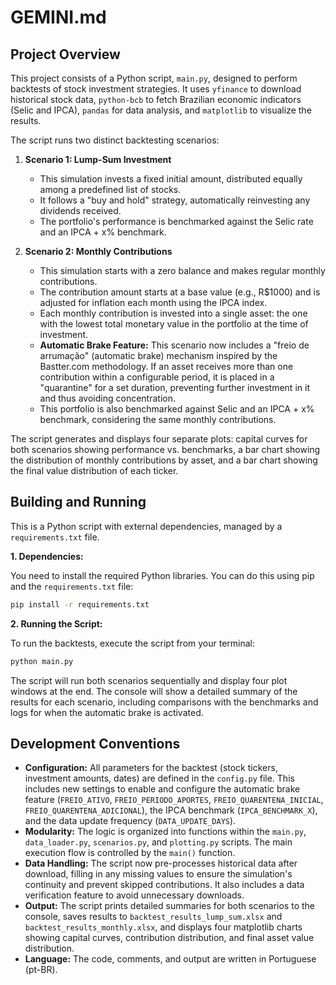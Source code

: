 # GEMINI.md

## Project Overview

This project consists of a Python script, `main.py`, designed to perform backtests of stock investment strategies. It uses `yfinance` to download historical stock data, `python-bcb` to fetch Brazilian economic indicators (Selic and IPCA), `pandas` for data analysis, and `matplotlib` to visualize the results.

The script runs two distinct backtesting scenarios:

1.  **Scenario 1: Lump-Sum Investment**
    *   This simulation invests a fixed initial amount, distributed equally among a predefined list of stocks.
    *   It follows a "buy and hold" strategy, automatically reinvesting any dividends received.
    *   The portfolio's performance is benchmarked against the Selic rate and an IPCA + x% benchmark.

2.  **Scenario 2: Monthly Contributions**
    *   This simulation starts with a zero balance and makes regular monthly contributions.
    *   The contribution amount starts at a base value (e.g., R$1000) and is adjusted for inflation each month using the IPCA index.
    *   Each monthly contribution is invested into a single asset: the one with the lowest total monetary value in the portfolio at the time of investment.
    *   **Automatic Brake Feature:** This scenario now includes a "freio de arrumação" (automatic brake) mechanism inspired by the Bastter.com methodology. If an asset receives more than one contribution within a configurable period, it is placed in a "quarantine" for a set duration, preventing further investment in it and thus avoiding concentration.
    *   This portfolio is also benchmarked against Selic and an IPCA + x% benchmark, considering the same monthly contributions.

The script generates and displays four separate plots: capital curves for both scenarios showing performance vs. benchmarks, a bar chart showing the distribution of monthly contributions by asset, and a bar chart showing the final value distribution of each ticker.

## Building and Running

This is a Python script with external dependencies, managed by a `requirements.txt` file.

**1. Dependencies:**

You need to install the required Python libraries. You can do this using pip and the `requirements.txt` file:

```bash
pip install -r requirements.txt
```

**2. Running the Script:**

To run the backtests, execute the script from your terminal:

```bash
python main.py
```

The script will run both scenarios sequentially and display four plot windows at the end. The console will show a detailed summary of the results for each scenario, including comparisons with the benchmarks and logs for when the automatic brake is activated.

## Development Conventions

*   **Configuration:** All parameters for the backtest (stock tickers, investment amounts, dates) are defined in the `config.py` file. This includes new settings to enable and configure the automatic brake feature (`FREIO_ATIVO`, `FREIO_PERIODO_APORTES`, `FREIO_QUARENTENA_INICIAL`, `FREIO_QUARENTENA_ADICIONAL`), the IPCA benchmark (`IPCA_BENCHMARK_X`), and the data update frequency (`DATA_UPDATE_DAYS`).
*   **Modularity:** The logic is organized into functions within the `main.py`, `data_loader.py`, `scenarios.py`, and `plotting.py` scripts. The main execution flow is controlled by the `main()` function.
*   **Data Handling:** The script now pre-processes historical data after download, filling in any missing values to ensure the simulation's continuity and prevent skipped contributions. It also includes a data verification feature to avoid unnecessary downloads.
*   **Output:** The script prints detailed summaries for both scenarios to the console, saves results to `backtest_results_lump_sum.xlsx` and `backtest_results_monthly.xlsx`, and displays four matplotlib charts showing capital curves, contribution distribution, and final asset value distribution.
*   **Language:** The code, comments, and output are written in Portuguese (pt-BR).
